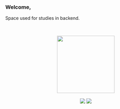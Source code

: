 ### Welcome,
Space used for studies in backend.
<br>
##

<br>

<div dir="auto" align = "center">
    <a href="https://github.com/PedroTDrehmer ">
  <img src="https://camo.githubusercontent.com/d303f39e70b0cb51c7ce049fab232b6a6694253237a70d9e2fa2ddbca279ccab/68747470733a2f2f6769746875622d726561646d652d73746174732e76657263656c2e6170702f6170692f746f702d6c616e67732f3f757365726e616d653d6c7563617372616d6f73646576266c61796f75743d636f6d70616374266c616e67735f636f756e743d37267468656d653d64726163756c61" data-canonical-src="https://github-readme-stats.vercel.app/api/top-langs/?username=PedroTDrehmer&amp;layout=compact&amp;langs_count=7&amp;theme=dracula" style="max-width: 100%;" height="180em">
  </a>
</div>


<br>

<div align = "center">
  <a href="https://www.linkedin.com/in/pedrodrehmer/"><img src="https://img.shields.io/badge/LinkedIn-0077B5?style=for-the-badge&logo=linkedin&logoColor=white" target="_blank"></a>
  <a href = "mailto:pedrodrehmer@outlook.com"><img src="https://img.shields.io/badge/Microsoft_Outlook-0078D4?style=for-the-badge&logo=microsoft-outlook&logoColor=white" target="_blank"></a>
</div>
